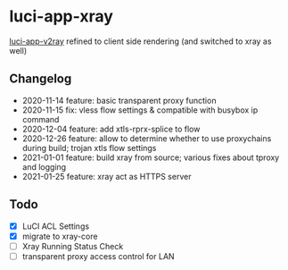 # luci-app-xray

[luci-app-v2ray](https://github.com/yichya/luci-app-v2ray) refined to client side rendering (and switched to xray as well)

## Changelog

* 2020-11-14 feature: basic transparent proxy function
* 2020-11-15 fix: vless flow settings & compatible with busybox ip command
* 2020-12-04 feature: add xtls-rprx-splice to flow
* 2020-12-26 feature: allow to determine whether to use proxychains during build; trojan xtls flow settings
* 2021-01-01 feature: build xray from source; various fixes about tproxy and logging
* 2021-01-25 feature: xray act as HTTPS server

## Todo

* [x] LuCI ACL Settings
* [x] migrate to xray-core
* [ ] Xray Running Status Check
* [ ] transparent proxy access control for LAN
